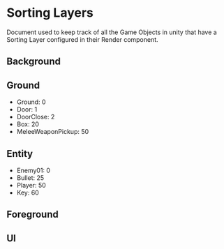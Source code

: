 # Sorting Layers

Document used to keep track of all the Game Objects in unity that have a Sorting Layer configured in their Render component.

## Background

## Ground

- Ground: 0
- Door: 1
- DoorClose: 2
- Box: 20
- MeleeWeaponPickup: 50

## Entity

- Enemy01: 0
- Bullet: 25
- Player: 50
- Key: 60

## Foreground

## UI
